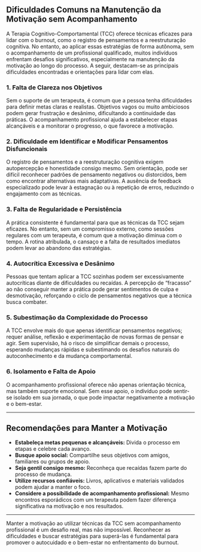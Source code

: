 
## Dificuldades Comuns na Manutenção da Motivação sem Acompanhamento

A Terapia Cognitivo-Comportamental (TCC) oferece técnicas eficazes para lidar com o burnout, como o registro de pensamentos e a reestruturação cognitiva. No entanto, ao aplicar essas estratégias de forma autônoma, sem o acompanhamento de um profissional qualificado, muitos indivíduos enfrentam desafios significativos, especialmente na manutenção da motivação ao longo do processo. A seguir, destacam-se as principais dificuldades encontradas e orientações para lidar com elas.

### 1. Falta de Clareza nos Objetivos

Sem o suporte de um terapeuta, é comum que a pessoa tenha dificuldades para definir metas claras e realistas. Objetivos vagos ou muito ambiciosos podem gerar frustração e desânimo, dificultando a continuidade das práticas. O acompanhamento profissional ajuda a estabelecer etapas alcançáveis e a monitorar o progresso, o que favorece a motivação.

### 2. Dificuldade em Identificar e Modificar Pensamentos Disfuncionais

O registro de pensamentos e a reestruturação cognitiva exigem autopercepção e honestidade consigo mesmo. Sem orientação, pode ser difícil reconhecer padrões de pensamento negativos ou distorcidos, bem como encontrar alternativas mais adaptativas. A ausência de feedback especializado pode levar à estagnação ou à repetição de erros, reduzindo o engajamento com as técnicas.

### 3. Falta de Regularidade e Persistência

A prática consistente é fundamental para que as técnicas da TCC sejam eficazes. No entanto, sem um compromisso externo, como sessões regulares com um terapeuta, é comum que a motivação diminua com o tempo. A rotina atribulada, o cansaço e a falta de resultados imediatos podem levar ao abandono das estratégias.

### 4. Autocrítica Excessiva e Desânimo

Pessoas que tentam aplicar a TCC sozinhas podem ser excessivamente autocríticas diante de dificuldades ou recaídas. A percepção de “fracasso” ao não conseguir manter a prática pode gerar sentimentos de culpa e desmotivação, reforçando o ciclo de pensamentos negativos que a técnica busca combater.

### 5. Subestimação da Complexidade do Processo

A TCC envolve mais do que apenas identificar pensamentos negativos; requer análise, reflexão e experimentação de novas formas de pensar e agir. Sem supervisão, há o risco de simplificar demais o processo, esperando mudanças rápidas e subestimando os desafios naturais do autoconhecimento e da mudança comportamental.

### 6. Isolamento e Falta de Apoio

O acompanhamento profissional oferece não apenas orientação técnica, mas também suporte emocional. Sem esse apoio, o indivíduo pode sentir-se isolado em sua jornada, o que pode impactar negativamente a motivação e o bem-estar.

---

## Recomendações para Manter a Motivação

- **Estabeleça metas pequenas e alcançáveis:** Divida o processo em etapas e celebre cada avanço.
- **Busque apoio social:** Compartilhe seus objetivos com amigos, familiares ou grupos de apoio.
- **Seja gentil consigo mesmo:** Reconheça que recaídas fazem parte do processo de mudança.
- **Utilize recursos confiáveis:** Livros, aplicativos e materiais validados podem ajudar a manter o foco.
- **Considere a possibilidade de acompanhamento profissional:** Mesmo encontros esporádicos com um terapeuta podem fazer diferença significativa na motivação e nos resultados.

---

Manter a motivação ao utilizar técnicas da TCC sem acompanhamento profissional é um desafio real, mas não impossível. Reconhecer as dificuldades e buscar estratégias para superá-las é fundamental para promover o autocuidado e o bem-estar no enfrentamento do burnout.
```
